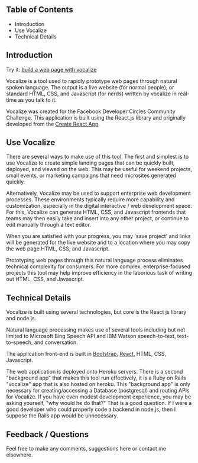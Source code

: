 ## Table of Contents

- Introduction
- Use Vocalize
- Technical Details

## Introduction

Try it:  [build a web page with vocalize](http://vocalize-3.herokuapp.com/)

Vocalize is a tool used to rapidly prototype web pages through natural spoken language.  The output is a live website (for normal people), or standard HTML, CSS, and Javascript (for nerds) written by vocalize in real-time as you talk to it.  

Vocalize was created for the Facebook Developer Circles Community Challenge.  This application is built using the React.js library and originally developed from the [Create React App](https://github.com/facebookincubator/create-react-app).

## Use Vocalize

There are several ways to make use of this tool.  The first and simplest is to use Vocalize to create simple landing pages that can be quickly built, deployed, and viewed on the web.  This may be useful for weekend projects, small events, or marketing campaigns that need microsites generated quickly.

Alternatively, Vocalize may be used to support enterprise web development processes.  These environments typically require more capability and customization, especially in the digital interactive / web development space.  For this, Vocalize can generate HTML, CSS, and Javascript frontends that teams may then easily take and insert into any other project, or continue to edit manually through a text editor.

When you are satisfied with your progress, you may 'save project' and links will be generated for the live website and to a location where you may copy the web page HTML, CSS, and Javascript.

Prototyping web pages through this natural language process eliminates technical complexity for consumers.  For more complex, enterprise-focused projects this tool may help improve efficiency in the laborious task of writing out HTML, CSS, and Javascript.

## Technical Details

Vocalize is built using several technologies, but core is the React js library and node.js.

Natural language processing makes use of several tools including but not limited to Microsoft Bing Speech API and IBM Watson speech-to-text, text-to-speech, and conversation.

The application front-end is built in [Bootstrap](https://getbootstrap.com/), [React](https://reactjs.org/), HTML, CSS, Javascript.

The web application is deployed onto Heroku servers.  There is a second "background app" that makes this tool run effectively, it is a Ruby on Rails "vocalize" app that is also hosted on heroku.  This "background app" is only necessary for creating/accessing a Database (postgresql) and routing APIs for Vocalize.  If you have even modest development experience, you may be asking yourself, "why would he do that?"  That is a good question.  If I were a good developer who could properly code a backend in node.js, then I suppose the Rails app would be unnecessary.


## Feedback / Questions

Feel free to make any comments, suggestions here or contact me elsewhere.
